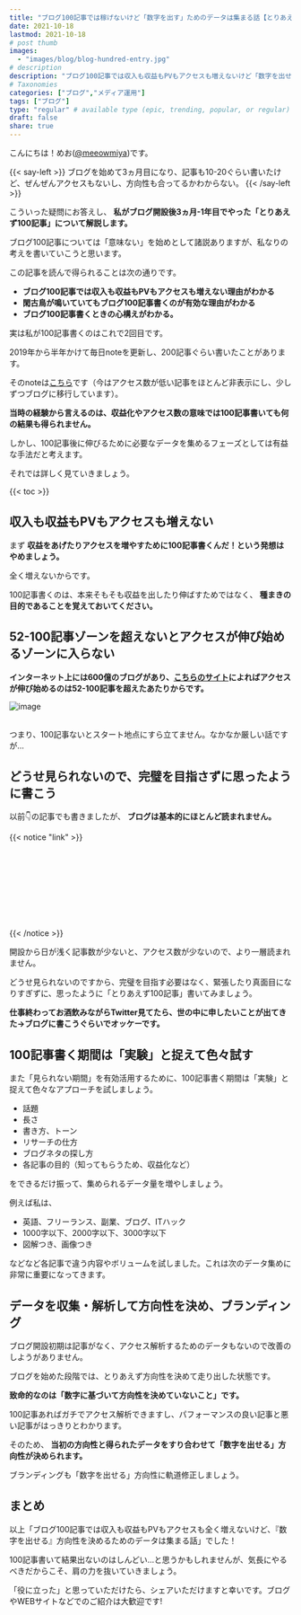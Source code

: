 ```yaml
---
title: "ブログ100記事では稼げないけど「数字を出す」ためのデータは集まる話【とりあえず100記事｜意味ない】"
date: 2021-10-18
lastmod: 2021-10-18
# post thumb
images:
  - "images/blog/blog-hundred-entry.jpg"
# description
description: "ブログ100記事では収入も収益もPVもアクセスも増えないけど「数字を出せる」方向性を決めるためのデータは集まる話をします。"
# Taxonomies
categories: ["ブログ","メディア運用"]
tags: ["ブログ"]
type: "regular" # available type (epic, trending, popular, or regular)
draft: false
share: true
---
```


こんにちは！めお(<u><a href="https://twitter.com/meeowmiya" target="_blank">@meeowmiya</a></u>)です。

{{< say-left >}}
ブログを始めて3ヵ月目になり、記事も10-20ぐらい書いたけど、ぜんぜんアクセスもないし、方向性も合ってるかわからない。
{{< /say-left >}}

こういった疑問にお答えし、<span class="keiko-red"> **私がブログ開設後3ヵ月-1年目でやった「とりあえず100記事」について解説します。**</span>

ブログ100記事については「意味ない」を始めとして諸説ありますが、私なりの考えを書いていこうと思います。

この記事を読んで得られることは次の通りです。

* **ブログ100記事では収入も収益もPVもアクセスも増えない理由がわかる**
* **閑古鳥が鳴いていてもブログ100記事書くのが有効な理由がわかる**
* **ブログ100記事書くときの心構えがわかる。**

実は私が100記事書くのはこれで2回目です。

2019年から半年かけて毎日noteを更新し、200記事ぐらい書いたことがあります。

そのnoteは<a href="" target="_blank">こちら</a>です（今はアクセス数が低い記事をほとんど非表示にし、少しずつブログに移行しています）。

<span class="keiko-red"> **当時の経験から言えるのは、収益化やアクセス数の意味では100記事書いても何の結果も得られません。**</span>

しかし、100記事後に伸びるために必要なデータを集めるフェーズとしては有益な手法だと考えます。

それでは詳しく見ていきましょう。

{{< toc >}}

## 収入も収益もPVもアクセスも増えない

まず<span class="keiko-red"> **収益をあげたりアクセスを増やすために100記事書くんだ！という発想はやめましょう。**</span>

全く増えないからです。

100記事書くのは、本来そもそも収益を出したり伸ばすためではなく、<span class="keiko-red"> **種まきの目的であることを覚えておいてください。**</span>

## 52-100記事ゾーンを超えないとアクセスが伸び始めるゾーンに入らない

<span class="keiko-red"> **インターネット上には600億のブログがあり、<a href="https://neilpatel.com/blog/5-simple-steps-thatll-help-you-determine-how-often-you-need-to-blog/" target="_blank">こちらのサイト</a>によればアクセスが伸び始めるのは52-100記事を超えたあたりからです。**</span>

![image](../../images/blog-content/blog-hundred-entry-1.jpg)<br><br>

つまり、100記事ないとスタート地点にすら立てません。なかなか厳しい話ですが...

## どうせ見られないので、完璧を目指さずに思ったように書こう

以前👇の記事でも書きましたが、<span class="keiko-red"> **ブログは基本的にほとんど読まれません。**</span>

{{< notice "link" >}}
<div class="iframely-embed"><div class="iframely-responsive" style="height: 140px; padding-bottom: 0;"><a href="https://menglish.jp/post/blog-bulk-writing/" data-iframely-url="//cdn.iframe.ly/IwNyXmi?card=small"></a></div></div><script async src="//cdn.iframe.ly/embed.js" charset="utf-8"></script>
{{< /notice >}}


開設から日が浅く記事数が少ないと、アクセス数が少ないので、より一層読まれません。

どうせ見られないのですから、完璧を目指す必要はなく、緊張したり真面目になりすぎずに、思ったように「とりあえず100記事」書いてみましょう。


<span class="keiko-red"> **仕事終わってお酒飲みながらTwitter見てたら、世の中に申したいことが出てきた→ブログに書こうぐらいでオッケーです。**</span>

## 100記事書く期間は「実験」と捉えて色々試す

また「見られない期間」を有効活用するために、100記事書く期間は「実験」と捉えて色々なアプローチを試しましょう。

* 話題
* 長さ
* 書き方、トーン
* リサーチの仕方
* ブログネタの探し方
* 各記事の目的（知ってもらうため、収益化など）

をできるだけ振って、集められるデータ量を増やしましょう。

例えば私は、
* 英語、フリーランス、副業、ブログ、ITハック
* 1000字以下、2000字以下、3000字以下
* 図解つき、画像つき

などなど各記事で違う内容やボリュームを試しました。これは次のデータ集めに非常に重要になってきます。

## データを収集・解析して方向性を決め、ブランディング


ブログ開設初期は記事がなく、アクセス解析するためのデータもないので改善のしようがありません。

ブログを始めた段階では、とりあえず方向性を決めて走り出した状態です。

<span class="keiko-red"> **致命的なのは「数字に基づいて方向性を決めていないこと」です。**</span>

100記事あればガチでアクセス解析できますし、パフォーマンスの良い記事と悪い記事がはっきりとわかります。

そのため、<span class="keiko-red"> **当初の方向性と得られたデータをすり合わせて「数字を出せる」方向性が決められます。**</span>

ブランディングも「数字を出せる」方向性に軌道修正しましょう。

## まとめ

以上「ブログ100記事では収入も収益もPVもアクセスも全く増えないけど、『数字を出せる』方向性を決めるためのデータは集まる話」でした！

100記事書いて結果出ないのはしんどい...と思うかもしれませんが、気長にやるべきだからこそ、肩の力を抜いていきましょう。

「役に立った」と思っていただけたら、シェアいただけますと幸いです。ブログやWEBサイトなどでのご紹介は大歓迎です!